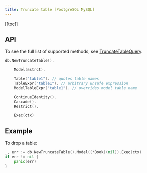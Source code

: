 ```yaml
---
title: Truncate table [PostgreSQL MySQL]
---
```


<CoverImage title="Golang Truncate Table PostgreSQL MySQL" />

[[toc]]

## API

To see the full list of supported methods, see
[TruncateTableQuery](https://pkg.go.dev/github.com/uptrace/bun#TruncateTableQuery).

```go
db.NewTruncateTable().

	Model(&strct).

	Table("table1"). // quotes table names
	TableExpr("table1"). // arbitrary unsafe expression
	ModelTableExpr("table1"). // overrides model table name

	ContinueIdentity().
	Cascade().
	Restrict().

	Exec(ctx)
```

## Example

To drop a table:

```go
_, err := db.NewTruncateTable().Model((*Book)(nil)).Exec(ctx)
if err != nil {
	panic(err)
}
```
